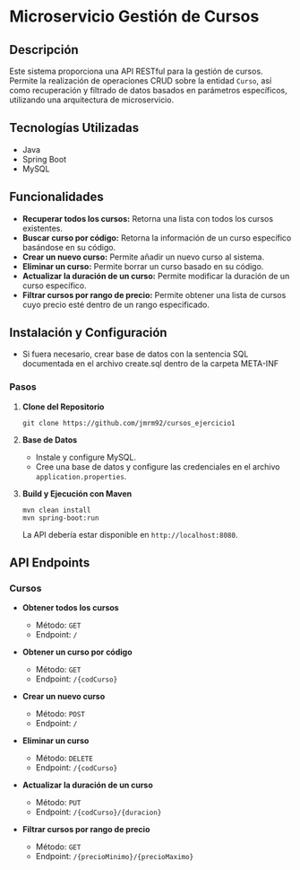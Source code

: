 # Microservicio Gestión de Cursos

## Descripción

Este sistema proporciona una API RESTful para la gestión de cursos. Permite la realización de operaciones CRUD sobre la entidad `Curso`, así como recuperación y filtrado de datos basados en parámetros específicos, utilizando una arquitectura de microservicio.

## Tecnologías Utilizadas

- Java
- Spring Boot
- MySQL

## Funcionalidades

- **Recuperar todos los cursos:** Retorna una lista con todos los cursos existentes.
- **Buscar curso por código:** Retorna la información de un curso específico basándose en su código.
- **Crear un nuevo curso:** Permite añadir un nuevo curso al sistema.
- **Eliminar un curso:** Permite borrar un curso basado en su código.
- **Actualizar la duración de un curso:** Permite modificar la duración de un curso específico.
- **Filtrar cursos por rango de precio:** Permite obtener una lista de cursos cuyo precio esté dentro de un rango especificado.

## Instalación y Configuración

-   Si fuera necesario, crear base de datos con la sentencia SQL documentada en el archivo create.sql dentro de la carpeta META-INF

### Pasos

1. **Clone del Repositorio**
   ```
   git clone https://github.com/jmrm92/cursos_ejercicio1
   ```
   
2. **Base de Datos**
    - Instale y configure MySQL.
    - Cree una base de datos y configure las credenciales en el archivo `application.properties`.
   
3. **Build y Ejecución con Maven**
   ```
   mvn clean install
   mvn spring-boot:run
   ```
   
   La API debería estar disponible en `http://localhost:8080`.

## API Endpoints

### Cursos

- **Obtener todos los cursos**
    - Método: `GET`
    - Endpoint: `/`

- **Obtener un curso por código**
    - Método: `GET`
    - Endpoint: `/{codCurso}`

- **Crear un nuevo curso**
    - Método: `POST`
    - Endpoint: `/`
        
- **Eliminar un curso**
    - Método: `DELETE`
    - Endpoint: `/{codCurso}`
        
- **Actualizar la duración de un curso**
    - Método: `PUT`
    - Endpoint: `/{codCurso}/{duracion}`
        
- **Filtrar cursos por rango de precio**
    - Método: `GET`
    - Endpoint: `/{precioMinimo}/{precioMaximo}`
